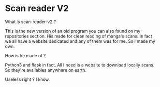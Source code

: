 # Scan reader V2

What is scan-reader-v2 ?

This is the new version of an old program you can also found on my repositories section.
His made for clean reading of manga's scans. In fact we all have a website dedicated and any of them was for me.
So I made my own.

How is he made of ?

Python3 and flask in fact. All I need is a website to download locally scans. So they're availables anywhere on earth.

Useless right ? I know.